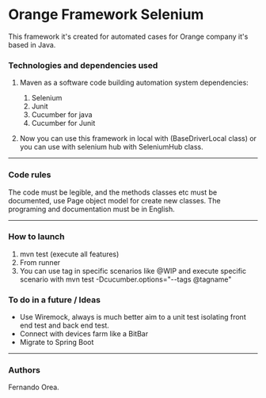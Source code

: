 
# Orange Framework Selenium

This framework it's created for automated cases for Orange company it's based in Java.

### Technologies and dependencies used

1. Maven as a software code building automation system dependencies:

    1. Selenium
    2. Junit
    3. Cucumber for java
    4. Cucumber for Junit

2. Now you can use this framework in local with (BaseDriverLocal class) or you can use with selenium hub with SeleniumHub class.

---

### Code rules

The code must be legible, and the methods classes etc must be documented, use Page object model for create new classes.
The programing and documentation must be in English.
        
---

### How to launch

   1. mvn test (execute all features)
   2. From runner
   3. You can use tag in specific scenarios like @WIP and execute specific scenario with  mvn test -Dcucumber.options="--tags @tagname" 

### To do in a future / Ideas

* Use Wiremock, always is much better aim to a unit test isolating front end test and back end test.
* Connect with devices farm like a BitBar
* Migrate to Spring Boot

---

### Authors

Fernando Orea.